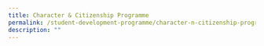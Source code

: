```yaml
---
title: Character & Citizenship Programme
permalink: /student-development-programme/character-n-citizenship-programme/
description: ""
---
```

